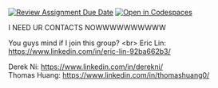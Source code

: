 [![Review Assignment Due Date](https://classroom.github.com/assets/deadline-readme-button-22041afd0340ce965d47ae6ef1cefeee28c7c493a6346c4f15d667ab976d596c.svg)](https://classroom.github.com/a/_KG6YNPd)
[![Open in Codespaces](https://classroom.github.com/assets/launch-codespace-2972f46106e565e64193e422d61a12cf1da4916b45550586e14ef0a7c637dd04.svg)](https://classroom.github.com/open-in-codespaces?assignment_repo_id=20217788)



I NEED UR CONTACTS NOWWWWWWWWWW

You guys mind if I join this group? <br\>
Eric Lin: https://www.linkedin.com/in/eric-lin-92ba662b3/

Derek Ni: https://www.linkedin.com/in/derekni/ <br>
Thomas Huang: https://www.linkedin.com/in/thomashuang0/
